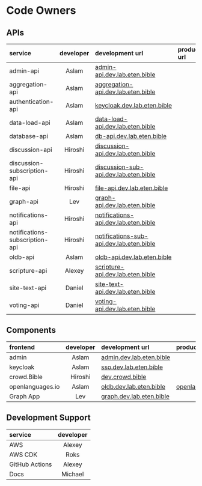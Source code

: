# Code Owners

## APIs

| service                        | developer | development url                                                                              | production url |
| :----------------------------- | :-------: | :------------------------------------------------------------------------------------------- | :------------- |
| admin-api                      |   Aslam   | [admin-api.dev.lab.eten.bible](https://admin-api.dev.lab.eten.bible)                         |                |
| aggregation-api                |   Aslam   | [aggregation-api.dev.lab.eten.bible](https://aggregation-api.dev.lab.eten.bible)             |                |
| authentication-api             |   Aslam   | [keycloak.dev.lab.eten.bible](https://keycloak.dev.lab.eten.bible)                           |                |
| data-load-api                  |   Aslam   | [data-load-api.dev.lab.eten.bible](https://data-load-api.dev.lab.eten.bible)                 |                |
| database-api                   |   Aslam   | [db-api.dev.lab.eten.bible](https://db-api.dev.lab.eten.bible)                               |                |
| discussion-api                 |  Hiroshi  | [discussion-api.dev.lab.eten.bible](https://discussion-api.dev.lab.eten.bible)               |                |
| discussion-subscription-api    |  Hiroshi  | [discussion-sub-api.dev.lab.eten.bible](https://discussion-sub-api.dev.lab.eten.bible)       |                |
| file-api                       |  Hiroshi  | [file-api.dev.lab.eten.bible](https://file-api.dev.lab.eten.bible)                           |                |
| graph-api                      |    Lev    | [graph-api.dev.lab.eten.bible](https://graph-api.dev.lab.eten.bible)                         |                |
| notifications-api              |  Hiroshi  | [notifications-api.dev.lab.eten.bible](https://notifications-api.dev.lab.eten.bible)         |                |
| notifications-subscription-api |  Hiroshi  | [notifications-sub-api.dev.lab.eten.bible](https://notifications-sub-api.dev.lab.eten.bible) |                |
| oldb-api                       |   Aslam   | [oldb-api.dev.lab.eten.bible](https://oldb-api.dev.lab.eten.bible)                           |                |
| scripture-api                  |  Alexey   | [scripture-api.dev.lab.eten.bible](https://scripture-api.dev.lab.eten.bible)                 |                |
| site-text-api                  |  Daniel   | [site-text-api.dev.lab.eten.bible](https://site-text-api.dev.lab.eten.bible)                 |                |
| voting-api                     |  Daniel   | [voting-api.dev.lab.eten.bible](https://voting-api.dev.lab.eten.bible)                       |                |

## Components

| frontend         | developer | development url                                               | production url                               |
| :--------------- | :-------: | :------------------------------------------------------------ | :------------------------------------------- |
| admin            |   Aslam   | [admin.dev.lab.eten.bible](https://admin.dev.lab.eten.bible)  |                                              |
| keycloak         |   Aslam   | [sso.dev.lab.eten.bible](https://keycloak.dev.lab.eten.bible) |                                              |
| crowd.Bible      |  Hiroshi  | [dev.crowd.bible](https://dev.crowd.bible)                    |                                              |
| openlanguages.io |   Aslam   | [oldb.dev.lab.eten.bible](https://oldb.dev.lab.eten.bible)    | [openlanguages.io](https://openlanguages.io) |
| Graph App        |    Lev    | [graph.dev.lab.eten.bible](https://graph.dev.lab.eten.bible)  |                                              |

## Development Support

| service        | developer |
| :------------- | :-------: |
| AWS            |  Alexey   |
| AWS CDK        |   Roks    |
| GitHub Actions |  Alexey   |
| Docs           |  Michael  |
